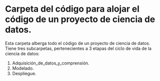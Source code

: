 # Carpeta del código para alojar el código de un proyecto de ciencia de datos.

Esta carpeta alberga todo el código de un proyecto de ciencia de datos. Tiene tres subcarpetas, pertenecientes a 3 etapas del ciclo de vida de la ciencia de datos:

1. Adquisición_de_datos_y_comprensión.
2. Modelado.
3. Despliegue.
